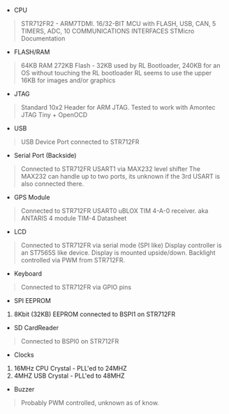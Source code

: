   * CPU

> STR712FR2 - ARM7TDMI. 16/32-BIT MCU with FLASH, USB, CAN, 5 TIMERS, ADC, 10 COMMUNICATIONS INTERFACES
> STMicro Documentation

  * FLASH/RAM

> 64KB RAM
> 272KB Flash - 32KB used by RL Bootloader, 240KB for an OS without touching the RL bootloader
> RL seems to use the upper 16KB for images and/or graphics

  * JTAG

> Standard 10x2 Header for ARM JTAG. Tested to work with Amontec JTAG Tiny + OpenOCD

  * USB

> USB Device Port connected to STR712FR

  * Serial Port (Backside)

> Connected to STR712FR USART1 via MAX232 level shifter
> The MAX232 can handle up to two ports, its unknown if the 3rd USART is also connected there.

  * GPS Module

> Connected to STR712FR USART0
> uBLOX TIM 4-A-0 receiver. aka ANTARIS 4 module
> TIM-4 Datasheet

  * LCD

> Connected to STR712FR via serial mode (SPI like)
> Display controller is an ST7565S like device.
> Display is mounted upside/down.
> Backlight controlled via PWM from STR712FR.

  * Keyboard

> Connected to STR712FR via GPIO pins

  * SPI EEPROM

  1. 8Kbit (32KB) EEPROM connected to BSPI1 on STR712FR

  * SD CardReader

> Connected to BSPI0 on STR712FR

  * Clocks

  1. 16MHz CPU Crystal - PLL'ed to 24MHZ
  1. 4MHZ USB Crystal - PLL'ed to 48MHZ

  * Buzzer

> Probably PWM controlled, unknown as of know.